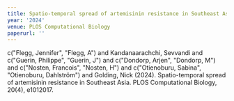 ```yaml
---
title: Spatio-temporal spread of artemisinin resistance in Southeast Asia
year: '2024'
venue: PLOS Computational Biology
paperurl: ''
---
```

c("Flegg, Jennifer", "Flegg, A") and Kandanaarachchi, Sevvandi and c("Guerin, Philippe", "Guerin, J") and c("Dondorp, Arjen", "Dondorp, M") and c("Nosten, Francois", "Nosten, H") and c("Otienoburu, Sabina", "Otienoburu, Dahlström") and Golding, Nick (2024). Spatio-temporal spread of artemisinin resistance in Southeast Asia. PLOS Computational Biology, 20(4), e1012017.

